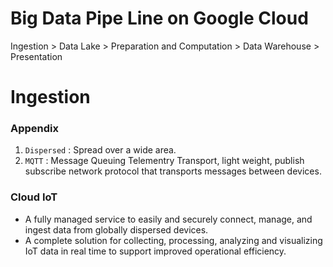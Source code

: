 # Big Data Pipe Line on Google Cloud

Ingestion > Data Lake > Preparation and Computation > Data Warehouse > Presentation

# Ingestion

### Appendix 

1. `Dispersed` : Spread over a wide area.
2. `MQTT` : Message Queuing Telementry Transport, light weight, publish subscribe network protocol that transports messages between devices.

### Cloud IoT
- A fully managed service to easily and securely connect, manage, and ingest data from globally dispersed devices.
- A complete solution for collecting, processing, analyzing and visualizing IoT data in real time to support improved operational efficiency.
